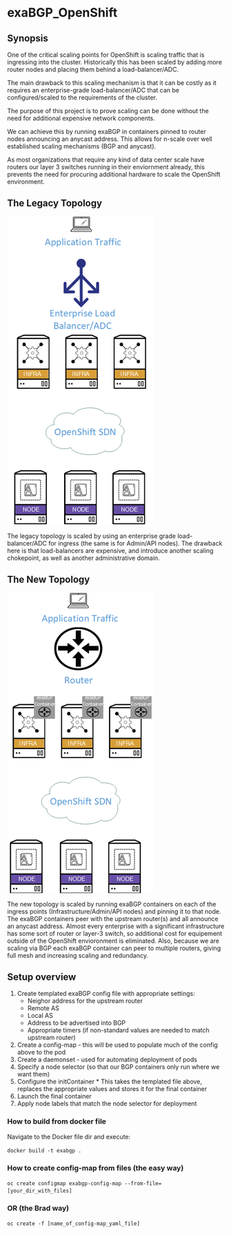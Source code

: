 # exaBGP_OpenShift

## Synopsis
One of the critical scaling points for OpenShift is scaling traffic that is ingressing into the cluster.  Historically this has been scaled by adding more router nodes and placing them behind a load-balancer/ADC.

The main drawback to this scaling mechanism is that it can be costly as it requires an enterprise-grade load-balancer/ADC that can be configured/scaled to the requirements of the cluster.

The purpose of this project is to prove scaling can be done without the need for additional expensive network components.

We can achieve this by running exaBGP in containers pinned to router nodes announcing an anycast address.  This allows for n-scale over well established scaling mechanisms (BGP and anycast).

As most organizations that require any kind of data center scale have routers our layer 3 switches running in their enviornment already, this prevents the need for procuring additional hardware to scale the OpenShift environment.

## The Legacy Topology

![](images/scaling_with_adc.png)

The legacy topology is scaled by using an enterprise grade load-balancer/ADC for ingress (the same is for Admin/API nodes).  The drawback here is that load-balancers are expensive, and introduce another scaling chokepoint, as well as another administrative domain.

## The New Topology

![](images/scaling_with_exa.png)

The new topology is scaled by running exaBGP containers on each of the ingress points (Infrastructure/Admin/API nodes) and pinning it to that node.  The exaBGP containers peer with the upstream router(s) and all announce an anycast address.  Almost every enterprise with a significant infrastructure has some sort of router or layer-3 switch, so additional cost for equipement outside of the OpenShift envioronment is eliminated.  Also, because we are scaling via BGP each exaBGP container can peer to multiple routers, giving full mesh and increasing scaling and redundancy.

## Setup overview
1.  Create templated exaBGP config file with appropriate settings:
    * Neighor address for the upstream router
    * Remote AS
    * Local AS
    * Address to be advertised into BGP
    * Appropriate timers (if non-standard values are needed to match upstream router)
2.  Create a config-map - this will be used to populate much of the config above to the pod
3.  Create a daemonset - used for automating deployment of pods
  1. Specify a node selector (so that our BGP containers only run where we want them)
  2. Configure the initContainer
    * This takes the templated file above, replaces the appropriate values and stores it for the final container
  3. Launch the final container
4. Apply node labels that match the node selector for deployment 


### How to build from docker file
Navigate to the Docker file dir and execute:

`docker build -t exabgp .`

### How to create config-map from files (the easy way)
`oc create configmap exabgp-config-map --from-file=[your_dir_with_files]`

### OR (the Brad way)
`oc create -f [name_of_config-map_yaml_file]`
